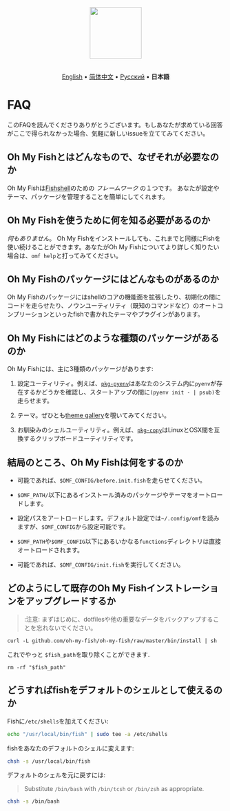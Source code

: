 <div align="center">
  <a href="http://github.com/oh-my-fish/oh-my-fish">
    <img width=120px  src="https://cloud.githubusercontent.com/assets/8317250/8510172/f006f0a4-230f-11e5-98b6-5c2e3c87088f.png">
  </a>
</div>

<br>

<p align="center">
  <a href="../en-US/FAQ.md">English</a> &bull;
  <a href="../zh-CN/FAQ.md">简体中文</a> &bull;
  <a href="../ru-RU/FAQ.md">Русский</a> &bull;
  <b>日本語</b>
</p>


# FAQ

このFAQを読んでくださりありがとうございます。もしあなたが求めている回答がここで得られなかった場合、気軽に新しいissueを立ててみてください。


## Oh My Fishとはどんなもので、なぜそれが必要なのか

Oh My Fishは[Fishshell](http://fishshell.com/)のための _フレームワーク_ の１つです。
あなたが設定やテーマ、パッケージを管理することを簡単にしてくれます。


## Oh My Fishを使うために何を知る必要があるのか

_何もありません_。 Oh My Fishをインストールしても、これまでと同様にFishを使い続けることができます。あなたがOh My Fishについてより詳しく知りたい場合は、`omf help`と打ってみてください。


## Oh My Fishのパッケージにはどんなものがあるのか

Oh My Fishのパッケージにはshellのコアの機能面を拡張したり、初期化の間にコードを走らせたり、ノウンユーティリティ（既知のコマンドなど）のオートコンプリーションといったfishで書かれたテーマやプラグインがあります。


## Oh My Fishにはどのような種類のパッケージがあるのか

Oh My Fishには、主に3種類のパッケージがあります:

1. 設定ユーティリティ。例えば、[`pkg-pyenv`](https://github.com/oh-my-fish/pkg-pyenv)はあなたのシステム内に`pyenv`が存在するかどうかを確認し、スタートアップの間に`(pyenv init - | psub)`を走らせます。　

2. テーマ。ぜひとも[theme gallery](https://github.com/oh-my-fish)を覗いてみてください。

3. お馴染みのシェルユーティリティ。例えば、[`pkg-copy`](https://github.com/oh-my-fish/pkg-copy)はLinuxとOSX間を互換するクリップボードユーティリティです。


## 結局のところ、Oh My Fishは何をするのか

+ 可能であれば、`$OMF_CONFIG/before.init.fish`を走らせてください。

+ `$OMF_PATH/`以下にあるインストール済みのパッケージやテーマをオートロードします。

+ 設定パスをアートロードします。デフォルト設定では`~/.config/omf`を読みますが、`$OMF_CONFIG`から設定可能です。

+ `$OMF_PATH`や`$OMF_CONFIG`以下にあるいかなる`functions`ディレクトリは直接オートロードされます。

+ 可能であれば、`$OMF_CONFIG/init.fish`を実行してください。


## どのようにして既存のOh My Fishインストレーションをアップグレードするか

> :注意: まずはじめに、dotfilesや他の重要なデータをバックアップすることを忘れないでください。

```
curl -L github.com/oh-my-fish/oh-my-fish/raw/master/bin/install | sh
```

これでやっと `$fish_path`を取り除くことができます.

```fish
rm -rf "$fish_path"
```


## どうすればfishをデフォルトのシェルとして使えるのか

Fishに`/etc/shells`を加えてください:

```sh
echo "/usr/local/bin/fish" | sudo tee -a /etc/shells
```

fishをあなたのデフォルトのシェルに変えます:

```sh
chsh -s /usr/local/bin/fish
```

デフォルトのシェルを元に戻すには:
> Substitute `/bin/bash` with `/bin/tcsh` or `/bin/zsh` as appropriate.

```sh
chsh -s /bin/bash
```
